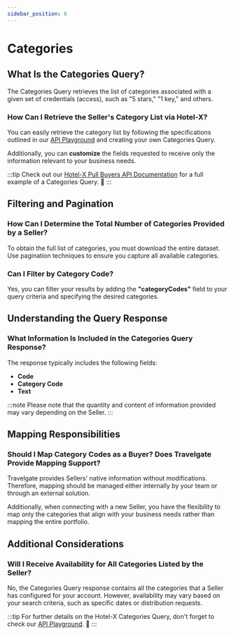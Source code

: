 ```yaml
---
sidebar_position: 6
---
```


# Categories

## What Is the Categories Query?
The Categories Query retrieves the list of categories associated with a given set of credentials (access), such as "5 stars," "1 key," and others.

### How Can I Retrieve the Seller's Category List via Hotel-X?
You can easily retrieve the category list by following the specifications outlined in our [API Playground](/playground) and creating your own Categories Query. 

Additionally, you can **customize** the fields requested to receive only the information relevant to your business needs.

:::tip
Check out our [Hotel-X Pull Buyers API Documentation](/docs/apis/for-buyers/hotel-x-pull-buyers-api/content/categories#requests-examples) for a full example of a Categories Query. 🚀
:::

## Filtering and Pagination

### How Can I Determine the Total Number of Categories Provided by a Seller? 
To obtain the full list of categories, you must download the entire dataset. Use pagination techniques to ensure you capture all available categories.

### Can I Filter by Category Code? 
Yes, you can filter your results by adding the **"categoryCodes"** field to your query criteria and specifying the desired categories.

## Understanding the Query Response

### What Information Is Included in the Categories Query Response? 
The response typically includes the following fields:

- **Code**
- **Category Code**
- **Text**

:::note
Please note that the quantity and content of information provided may vary depending on the Seller.
:::

## Mapping Responsibilities

### Should I Map Category Codes as a Buyer? Does Travelgate Provide Mapping Support? 
Travelgate provides Sellers' native information without modifications. Therefore, mapping should be managed either internally by your team or through an external solution.

Additionally, when connecting with a new Seller, you have the flexibility to map only the categories that align with your business needs rather than mapping the entire portfolio.

## Additional Considerations

### Will I Receive Availability for All Categories Listed by the Seller? 
No, the Categories Query response contains all the categories that a Seller has configured for your account. However, availability may vary based on your search criteria, such as specific dates or distribution requests.

:::tip
For further details on the Hotel-X Categories Query, don't forget to check our [API Playground](/playground). 🚀
:::
